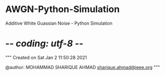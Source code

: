 # AWGN-Python-Simulation
Additive White Guassian Noise - Python Simulation
# -*- coding: utf-8 -*-
"""
Created on Sat Jan 2 11:50:28 2021

@author: MOHAMMAD SHARIQUE AHMAD
sharique.ahmad@ieee.org
"""
